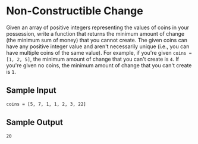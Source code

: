 # Non-Constructible Change
Given an array of positive integers representing the values of coins in your possession, write a function that returns the minimum amount of change (the minimum sum of money) that you cannot create. The given coins can have any positive integer value and aren't necessarily unique (i.e., you can have multiple coins of the same value).
For example, if you're given ```coins = [1, 2, 5]```, the minimum amount of change that you can't create is ```4```. If you're given no coins, the minimum amount of change that you can't create is ```1```.
## Sample Input
```coins = [5, 7, 1, 1, 2, 3, 22]```
## Sample Output
```20```
